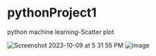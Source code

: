 # pythonProject1
python machine learning-Scatter plot

![Screenshot 2023-10-09 at 5 31 55 PM](https://github.com/sme322-ui/pythonProject1/assets/71810019/0bfc7e41-4283-4738-bc38-1cd22c81bf63)
![image](https://github.com/sme322-ui/pythonProject1/assets/48191502/27af7636-bc27-4056-8e98-b0ae5ea4a9ef)

